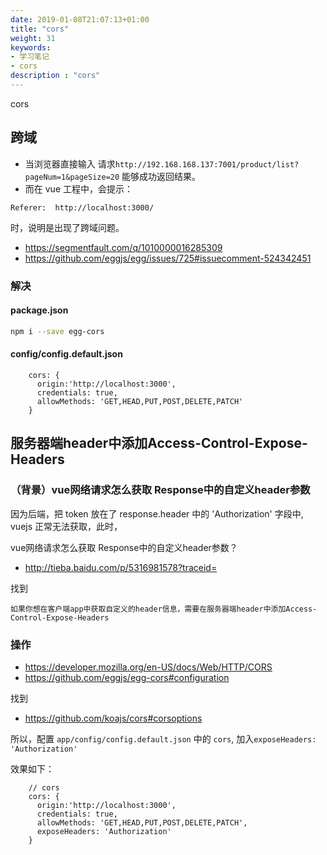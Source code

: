 ```yaml
---
date: 2019-01-08T21:07:13+01:00
title: "cors"
weight: 31
keywords:
- 学习笔记
- cors
description : "cors"
---
```


cors

## 跨域

- 当浏览器直接输入 请求`http://192.168.168.137:7001/product/list?pageNum=1&pageSize=20` 能够成功返回结果。
- 而在 vue 工程中，会提示：

```
Referer:  http://localhost:3000/
```

时，说明是出现了跨域问题。


- https://segmentfault.com/q/1010000016285309
- https://github.com/eggjs/egg/issues/725#issuecomment-524342451

### 解决

#### package.json

```bash
npm i --save egg-cors 
```

#### config/config.default.json 

```
    cors: {
      origin:'http://localhost:3000',
      credentials: true,
      allowMethods: 'GET,HEAD,PUT,POST,DELETE,PATCH'
    }
```

## 服务器端header中添加Access-Control-Expose-Headers

### （背景）vue网络请求怎么获取 Response中的自定义header参数

因为后端，把 token 放在了 response.header 中的 'Authorization' 字段中, vuejs 正常无法获取，此时，

vue网络请求怎么获取 Response中的自定义header参数？

- http://tieba.baidu.com/p/5316981578?traceid= 

找到 

```
如果你想在客户端app中获取自定义的header信息，需要在服务器端header中添加Access-Control-Expose-Headers
```

### 操作

- https://developer.mozilla.org/en-US/docs/Web/HTTP/CORS
- https://github.com/eggjs/egg-cors#configuration

找到 

- https://github.com/koajs/cors#corsoptions

所以，配置 `app/config/config.default.json` 中的 `cors`, 加入`exposeHeaders: 'Authorization'`

效果如下：

```
    // cors
    cors: {
      origin:'http://localhost:3000',
      credentials: true,
      allowMethods: 'GET,HEAD,PUT,POST,DELETE,PATCH',
      exposeHeaders: 'Authorization'
    }
```
